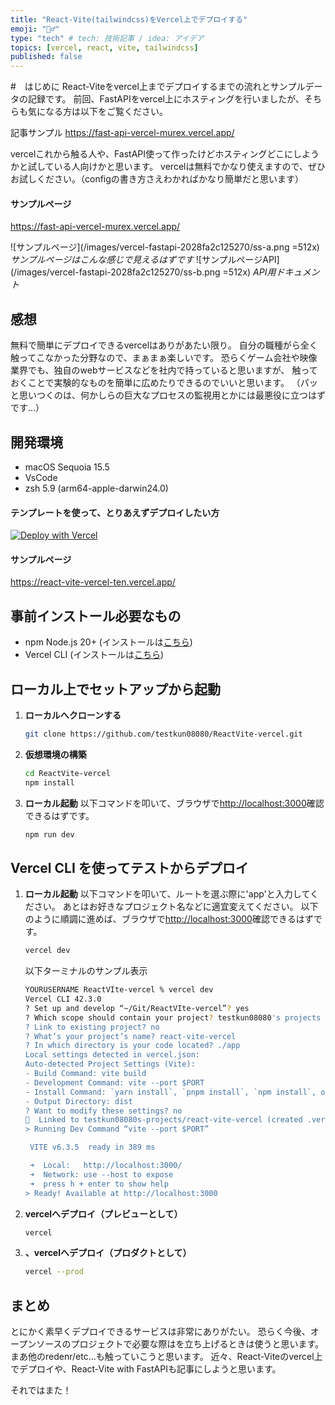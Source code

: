 ```yaml
---
title: "React-Vite(tailwindcss)をVercel上でデプロイする"
emoji: "🏄‍♂️"
type: "tech" # tech: 技術記事 / idea: アイデア
topics: [vercel, react, vite, tailwindcss]
published: false
---
```



#　はじめに
React-Viteをvercel上までデプロイするまでの流れとサンプルデータの記録です。
前回、FastAPIをvercel上にホスティングを行いましたが、そちらも気になる方は以下をご覧ください。

記事サンプル
https://fast-api-vercel-murex.vercel.app/

vercelこれから触る人や、FastAPI使って作ったけどホスティングどこにしようかと試している人向けかと思います。
vercelは無料でかなり使えますので、ぜひお試しください。（configの書き方さえわかればかなり簡単だと思います）


#### サンプルページ
https://fast-api-vercel-murex.vercel.app/

![サンプルページ](/images/vercel-fastapi-2028fa2c125270/ss-a.png =512x)
*サンプルページはこんな感じで見えるはずです*
![サンプルページAPI](/images/vercel-fastapi-2028fa2c125270/ss-b.png =512x)
*API用ドキュメント*

## 感想
無料で簡単にデプロイできるvercelはありがあたい限り。
自分の職種がら全く触ってこなかった分野なので、まぁまぁ楽しいです。
恐らくゲーム会社や映像業界でも、独自のwebサービスなどを社内で持っていると思いますが、
触っておくことで実験的なものを簡単に広めたりできるのでいいと思います。
（パッと思いつくのは、何かしらの巨大なプロセスの監視用とかには最悪役に立つはずです...）

## 開発環境
- macOS Sequoia 15.5
- VsCode
- zsh 5.9 (arm64-apple-darwin24.0)

#### テンプレートを使って、とりあえずデプロイしたい方

[![Deploy with Vercel](https://vercel.com/button)](https://vercel.com/import/git?s=https://github.com/testkun08080/ReactVite-vercel)

#### サンプルページ
https://react-vite-vercel-ten.vercel.app/


## 事前インストール必要なもの

- npm Node.js 20+ (インストールは[こちら](https://nodejs.org/en/download/))
- Vercel CLI (インストールは[こちら](https://vercel.com/docs/cli#installing-vercel-cli/))



## ローカル上でセットアップから起動

1. **ローカルへクローンする**
    ```bash
    git clone https://github.com/testkun08080/ReactVite-vercel.git
   ```

2. **仮想環境の構築**
    ```bash
    cd ReactVite-vercel
    npm install
   ```
3. **ローカル起動**
   以下コマンドを叩いて、ブラウザで<http://localhost:3000>確認できるはずです。
    ```bash
    npm run dev
   ```

## Vercel CLI を使ってテストからデプロイ

1. **ローカル起動**
   以下コマンドを叩いて、ルートを選ぶ際に'app'と入力してください。
   あとはお好きなプロジェクト名などに適宜変えてください。
   以下のように順調に進めば、ブラウザで<http://localhost:3000>確認できるはずです。
    ```bash
    vercel dev
   ```
   以下ターミナルのサンプル表示
    ```bash
    YOURUSERNAME ReactVIte-vercel % vercel dev
    Vercel CLI 42.3.0
    ? Set up and develop “~/Git/ReactVIte-vercel”? yes
    ? Which scope should contain your project? testkun08080's projects
    ? Link to existing project? no
    ? What’s your project’s name? react-vite-vercel
    ? In which directory is your code located? ./app
    Local settings detected in vercel.json:
    Auto-detected Project Settings (Vite): 
    - Build Command: vite build
   - Development Command: vite --port $PORT
   - Install Command: `yarn install`, `pnpm install`, `npm install`, or `bun install`
   - Output Directory: dist
   ? Want to modify these settings? no
   🔗  Linked to testkun08080s-projects/react-vite-vercel (created .vercel)
   > Running Dev Command “vite --port $PORT”

     VITE v6.3.5  ready in 389 ms

     ➜  Local:   http://localhost:3000/
     ➜  Network: use --host to expose
     ➜  press h + enter to show help
   > Ready! Available at http://localhost:3000
      ```

2. **vercelへデプロイ（プレビューとして）**
    ```bash
    vercel
   ```

3. **、vercelへデプロイ（プロダクトとして）**
    ```bash
    vercel --prod
   ```

## まとめ
とにかく素早くデプロイできるサービスは非常にありがたい。
恐らく今後、オープンソースのプロジェクトで必要な際はを立ち上げるときは使うと思います。
まあ他のredenr/etc...も触っていこうと思います。
近々、React-Viteのvercel上でデプロイや、React-Vite with FastAPIも記事にしようと思います。

それではまた！